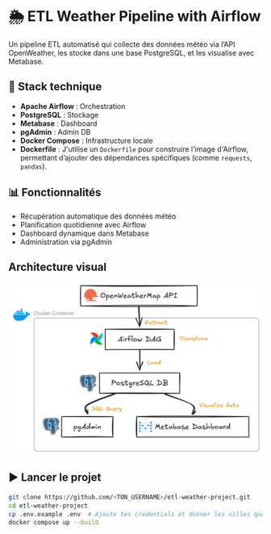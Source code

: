 # 🌦️ ETL Weather Pipeline with Airflow

Un pipeline ETL automatisé qui collecte des données météo via l’API OpenWeather, les stocke dans une base PostgreSQL, et les visualise avec Metabase.

## 🔧 Stack technique
- **Apache Airflow** : Orchestration
- **PostgreSQL** : Stockage
- **Metabase** : Dashboard
- **pgAdmin** : Admin DB
- **Docker Compose** : Infrastructure locale
- **Dockerfile** : J'utilise un `Dockerfile` pour construire l'image d'Airflow, permettant d’ajouter des dépendances spécifiques (comme `requests`, `pandas`).


## 📊 Fonctionnalités
- Récupération automatique des données météo
- Planification quotidienne avec Airflow
- Dashboard dynamique dans Metabase
- Administration via pgAdmin

## Architecture visual 

![alt text](images/project_architecture_diagram.png)

## ▶️ Lancer le projet

```bash
git clone https://github.com/<TON_USERNAME>/etl-weather-project.git
cd etl-weather-project
cp .env.example .env  # Ajoute tes credentials et donner les villes que vous souhaitez traiter.
docker compose up --build
